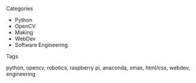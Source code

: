 Categories

* Python
* OpenCV
* Making
* WebDev
* Software Engineering

Tags

python, opencv, robotics, raspberry pi, anaconda, xmas, html/css, webdev, engineering